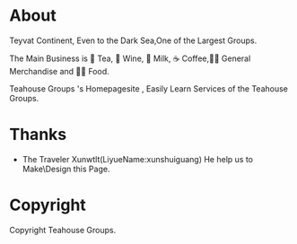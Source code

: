 # About
Teyvat Continent, Even to the Dark Sea,One of the Largest Groups.

The Main Business is 🍵 Tea, 🍷 Wine, 🥤 Milk, ☕ Coffee,🍗🥡 General Merchandise and 🥟🍜 Food.

Teahouse Groups 's Homepagesite , Easily Learn Services of the Teahouse Groups.

# Thanks

- The Traveler Xunwtlt(LiyueName:xunshuiguang) He help us to Make\Design this Page.

# Copyright

Copyright Teahouse Groups.
